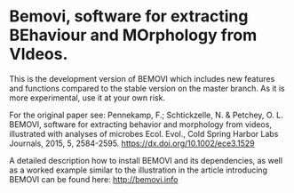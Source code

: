 Bemovi, software for extracting BEhaviour and MOrphology from VIdeos.
=============================================================================

This is the development version of BEMOVI which includes new features and functions compared to the stable version on the master branch. As it is more experimental, use it at your own risk.

For the original paper see: Pennekamp, F.; Schtickzelle, N. & Petchey, O. L. BEMOVI, software for extracting behavior and morphology from videos, illustrated with analyses of microbes Ecol. Evol., Cold Spring Harbor Labs Journals, 2015, 5, 2584-2595. https://dx.doi.org/10.1002/ece3.1529

A detailed description how to install BEMOVI and its dependencies, as well as a worked example similar to the illustration in the article introducing BEMOVI can be found here: http://bemovi.info
